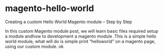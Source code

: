 # magento-hello-world
Creating a custom Hello World Magento module – Step by Step 

In this custom Magento module post, we will learn basic files required setup a module andhow to development a magento module .This is a simple hello world module, what will do is simple print “helloworld” on a magento page, using our custom module.
ok
